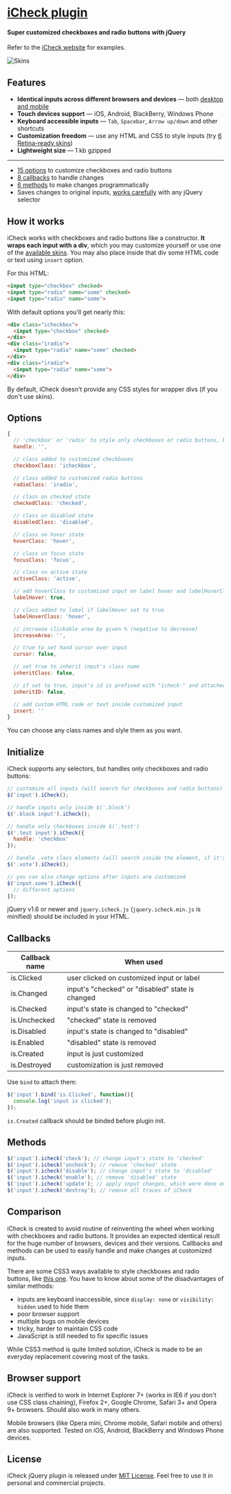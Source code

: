 # [iCheck plugin](http://damirfoy.com/iCheck/)
#### Super customized checkboxes and radio buttons with jQuery

Refer to the [iCheck website](http://damirfoy.com/iCheck/) for examples.

![Skins](http://damirfoy.com/iCheck/examples.png)


Features
--------

* **Identical inputs across different browsers and devices** — both [desktop and mobile](#browser-support)
* **Touch devices support** — iOS, Android, BlackBerry, Windows Phone
* **Keyboard accessible inputs** — `Tab`, `Spacebar`, `Arrow up/down` and other shortcuts
* **Customization freedom** — use any HTML and CSS to style inputs (try [6 Retina-ready skins](http://damirfoy.com/iCheck/))
* **Lightweight size** — 1 kb gzipped

-----

* [15 options](#options) to customize checkboxes and radio buttons
* [8 callbacks](#callbacks) to handle changes
* [6 methods](#methods) to make changes programmatically
* Saves changes to original inputs, [works carefully](#initialize) with any jQuery selector


How it works
------------

iCheck works with checkboxes and radio buttons like a constructor. **It wraps each input with a div**, which you may customize yourself or use one of the [available skins](http://damirfoy.com/iCheck/). You may also place inside that div some HTML code or text using `insert` option.

For this HTML:

```html
<input type="checkbox" checked>
<input type="radio" name="some" checked>
<input type="radio" name="some">
```
With default options you'll get nearly this:

```html
<div class="icheckbox">
  <input type="checkbox" checked>
</div>
<div class="iradio">
  <input type="radio" name="some" checked>
</div>
<div class="iradio">
  <input type="radio" name="some">
</div>
```
By default, iCheck doesn't provide any CSS styles for wrapper divs (if you don't use skins).


Options
-------

```js
{
  // 'checkbox' or 'radio' to style only checkboxes or radio buttons, both by default
  handle: '',

  // class added to customized checkboxes
  checkboxClass: 'icheckbox',

  // class added to customized radio buttons
  radioClass: 'iradio',

  // class on checked state
  checkedClass: 'checked',

  // class on disabled state
  disabledClass: 'disabled',

  // class on hover state
  hoverClass: 'hover',

  // class on focus state
  focusClass: 'focus',

  // class on active state
  activeClass: 'active',

  // add hoverClass to customized input on label hover and labelHoverClass to label on input hover
  labelHover: true,

  // class added to label if labelHover set to true
  labelHoverClass: 'hover',

  // increase clickable area by given % (negative to decrease)
  increaseArea: '',

  // true to set hand cursor over input
  cursor: false,

  // set true to inherit input's class name
  inheritClass: false,

  // if set to true, input's id is prefixed with "icheck-" and attached
  inheritID: false,

  // add custom HTML code or text inside customized input
  insert: ''
}
```
You can choose any class names and slyle them as you want.


Initialize
----------

iCheck supports any selectors, but handles only checkboxes and radio buttons:

```js
// customize all inputs (will search for checkboxes and radio buttons)
$('input').iCheck();

// handle inputs only inside $('.block')
$('.block input').iCheck();

// handle only checkboxes inside $('.test')
$('.test input').iCheck({
  handle: 'checkbox'
});

// handle .vote class elements (will search inside the element, if it's not an input)
$('.vote').iCheck();

// you can also change options after inputs are customized
$('input.some').iCheck({
  // different options
});
```
jQuery v1.6 or newer and `jquery.icheck.js` (`jquery.icheck.min.js` is minified) should be included in your HTML.


Callbacks
---------

<table>
  <thead>
    <tr>
      <th>Callback name</th>
      <th>When used</th>
    </tr>
  </thead>
  <tbody>
    <tr>
      <td>is.Clicked</td>
      <td>user clicked on customized input or label</td>
    </tr>
    <tr>
      <td>is.Changed</td>
      <td>input's "checked" or "disabled" state is changed</td>
    </tr>
    <tr>
      <td>is.Checked</td>
      <td>input's state is changed to "checked"</td>
    </tr>
    <tr>
      <td>is.Unchecked</td>
      <td>"checked" state is removed</td>
    </tr>
    <tr>
      <td>is.Disabled</td>
      <td>input's state is changed to "disabled"</td>
    </tr>
    <tr>
      <td>is.Enabled</td>
      <td>"disabled" state is removed</td>
    </tr>
    <tr>
      <td>is.Created</td>
      <td>input is just customized</td>
    </tr>
    <tr>
      <td>is.Destroyed</td>
      <td>customization is just removed</td>
    </tr>
  </tbody>
</table>

Use `bind` to attach them:

```js
$('input').bind('is.Clicked', function(){
  console.log('input is clicked');
});
```

`is.Created` callback should be binded before plugin init.


Methods
-------

```js
$('input').icheck('check'); // change input's state to 'checked'
$('input').icheck('uncheck'); // remove 'checked' state
$('input').icheck('disable'); // change input's state to 'disabled'
$('input').icheck('enable'); // remove 'disabled' state
$('input').icheck('update'); // apply input changes, which were done outside the plugin
$('input').icheck('destroy'); // remove all traces of iCheck
```


Comparison
----------

iCheck is created to avoid routine of reinventing the wheel when working with checkboxes and radio buttons. It provides an expected identical result for the huge number of browsers, devices and their versions. Callbacks and methods can be used to easily handle and make changes at customized inputs.

There are some CSS3 ways available to style checkboxes and radio buttons, like [this one](http://webdesign.tutsplus.com/tutorials/htmlcss-tutorials/quick-tip-easy-css3-checkboxes-and-radio-buttons/). You have to know about some of the disadvantages of similar methods:

* inputs are keyboard inaccessible, since `display: none` or `visibility: hidden` used to hide them
* poor browser support
* multiple bugs on mobile devices
* tricky, harder to maintain CSS code
* JavaScript is still needed to fix specific issues

While CSS3 method is quite limited solution, iCheck is made to be an everyday replacement covering most of the tasks.


Browser support
---------------

iCheck is verified to work in Internet Explorer 7+ (works in IE6 if you don't use CSS class chaining), Firefox 2+, Google Chrome, Safari 3+ and Opera 9+ browsers. Should also work in many others.

Mobile browsers (like Opera mini, Chrome mobile, Safari mobile and others) are also supported. Tested on iOS, Android, BlackBerry and Windows Phone devices.


License
-------
iCheck jQuery plugin is released under [MIT License](http://en.wikipedia.org/wiki/MIT_License). Feel free to use it in personal and commercial projects.